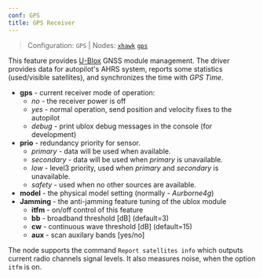 ```yaml
---
conf: GPS
title: GPS Receiver
---
```


>Configuration: `GPS`
> | Nodes: [`xhawk`](../../hw/nodes/xhawk.md) [`gps`](../../hw/nodes/gps.md)

This feature provides [U-Blox](http://ublox.com) GNSS module management. The driver provides data for autopilot's AHRS system, reports some statistics (used/visible satellites), and synchronizes the time with *GPS Time*.

- **gps**       - current receiver mode of operation:
    - *no* - the receiver power is off
    - *yes* - normal operation, send position and velocity fixes to the autopilot
    - *debug* - print ublox debug messages in the console (for development)
- **prio**      - redundancy priority for sensor.
    - *primary*   - data will be used when available.
    - *secondary* - data will be used when *primary* is unavailable.
    - *low*       - level3 priority, used when *primary* and *secondary* is unavailable.
    - *safety*    - used when no other sources are available.
- **model** - the physical model setting (normally - *Aurborne4g*)
- **Jamming** - the anti-jamming feature tuning of the ublox module
    - **itfm** - on/off control of this feature
    - **bb** - broadband threshold [dB] (default=3)
    - **cw** - continuous wave threshold [dB] (default=15)
    - **aux** - scan auxilary bands [yes/no]


The node supports the command `Report satellites info` which outputs current radio channels signal levels. It also measures noise, when the option `itfm` is on.
